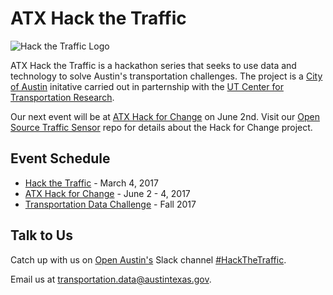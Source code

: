 # ATX Hack the Traffic

![Hack the Traffic Logo](https://raw.githubusercontent.com/cityofaustin/hack-the-traffic/master/media/hack_the_traffic_logo.png)

ATX Hack the Traffic is a hackathon series that seeks to use data and technology to solve Austin's transportation challenges. The project is a [City of Austin]() initative carried out in parternship with the [UT Center for Transportation Research]().

Our next event will be at [ATX Hack for Change](http://atxhackforchange.org/) on June 2nd. Visit our [Open Source Traffic Sensor](http://github.com/cityofaustin/traffic-sensor) repo for details about the Hack for Change project.

## Event Schedule
 * [Hack the Traffic](https://github.com/cityofaustin/hack-the-traffic/blob/master/hack-the-traffic-february.md) - March 4, 2017
 * [ATX Hack for Change]() - June 2 - 4, 2017
 * [Transportation Data Challenge]() - Fall 2017

## Talk to Us
Catch up with us on [Open Austin's](http://open-austin.org) Slack channel [#HackTheTraffic](https://open-austin.slack.com/messages/hackthetraffic/).

Email us at [transportation.data@austintexas.gov](mailto:transportation.data@austintexas.gov).



